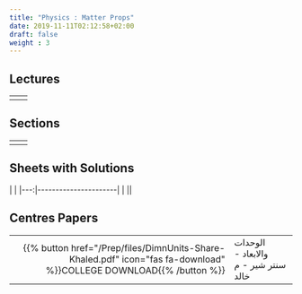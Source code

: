 ```yaml
---
title: "Physics : Matter Props"
date: 2019-11-11T02:12:58+02:00
draft: false
weight : 3
---
```



## Lectures



|  | |
|---:|----------------------|
| || 





## Sections

|  | |
|---:|----------------------|
| || 

## Sheets with Solutions

  | |
|---:|----------------------|
| || 

## Centres Papers 

|  | |
|---:|----------------------|
| {{% button href="/Prep/files/DimnUnits-Share-Khaled.pdf" icon="fas fa-download" %}}COLLEGE DOWNLOAD{{% /button %}} | الوحدات والابعاد - سنتر شير - م خالد    |


